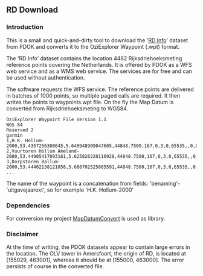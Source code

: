 ## RD Download

### Introduction
This is a small and quick-and-dirty tool to download the '[RD Info](https://www.pdok.nl/geo-services/-/article/rdinfo)' dataset from PDOK and converts it to the OziExplorer Waypoint (.wpt) format.

The 'RD Info' dataset contains the location 4482 Rijksdriehoeksmeting reference points covering the Netherlands. It is offered by PDOK as a WFS web service and as a WMS web service. The services are for free and can be used without authentication.

The software requests the WFS service. The reference points are delivered in batches of 1000 points, so multiple paged calls are required. It then writes the points to waypoints.wpt file. On the fly the Map Datum is converted from Rijksdriehoeksmeting to WGS84.

```
OziExplorer Waypoint File Version 1.1
WGS 84
Reserved 2
garmin
1,H.K. Hollum-2000,53.4357256300645,5.640948909047605,44848.7500,167,0,3,0,65535,,0,0,0,-777,6,0,17,0,10,2,,,,120
2,Vuurtoren Hollum Ameland-2000,53.44905417093161,5.625826220110928,44848.7500,167,0,3,0,65535,,0,0,0,-777,6,0,17,0,10,2,,,,120
3,Dorpstoren Ballum-2000,53.44402138121058,5.686702525605591,44848.7500,167,0,3,0,65535,,0,0,0,-777,6,0,17,0,10,2,,,,120
...
```
The name of the waypoint is a concatenation from fields: 'benaming'-'uitgavejaarext', so for example 'H.K. Hollum-2000'

### Dependencies
For conversion my project [MapDatumConvert](https://github.com/scubajorgen/MapDatumConvert) is used as library.

### Disclaimer
At the time of writing, the PDOK datasets appear to contain large errors in the location. The OLV tower in Amersfoort, the origin of RD, is located at [155029, 463001], whereas it should be at [155000, 463000]. The error persists of course in the converted file.

